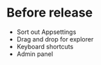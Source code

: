 # Before release
- Sort out Appsettings
- Drag and drop for explorer
- Keyboard shortcuts
- Admin panel
